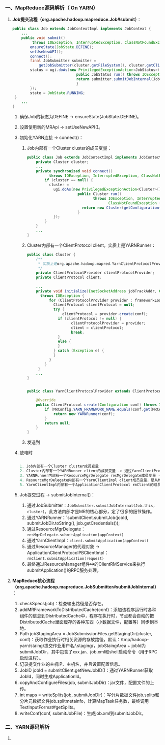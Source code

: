 ### 一、MapReduce源码解析（ On YARN）

1. **Job提交流程（org.apache.hadoop.mapreduce.Job#submit）**：

   ```java
   public class Job extends JobContextImpl implements JobContext {
       ...
       public void submit() 
            throws IOException, InterruptedException, ClassNotFoundException {
           ensureState(JobState.DEFINE);
           setUseNewAPI();
           connect();
           final JobSubmitter submitter = 
               getJobSubmitter(cluster.getFileSystem(), cluster.getClient());
           status = ugi.doAs(new PrivilegedExceptionAction<JobStatus>() {
             					public JobStatus run() throws IOException, InterruptedException, ClassNotFoundException {
               					return submitter.submitJobInternal(Job.this, cluster);
             					}
           });
           state = JobState.RUNNING;
   	}
       ...
   }
   
   ```

   1. 确保Job的状态为DEFINE -> ensureState(JobState.DEFINE)。

   2. 设置使用新的MRApi -> setUseNewAPI()。

   3. 初始化YARN连接 -> connect()：

      1. Job内部有一个Cluster cluster的成员变量：

         ```java
         public class Job extends JobContextImpl implements JobContext {
             private Cluster cluster;
             ...
             private synchronized void connect()
                   throws IOException, InterruptedException, ClassNotFoundException {
                 if (cluster == null) {
                   cluster = 
                     ugi.doAs(new PrivilegedExceptionAction<Cluster>() {
                                public Cluster run()
                                       throws IOException, InterruptedException, 
                                              ClassNotFoundException {
                                  return new Cluster(getConfiguration());
                                }
                     });
                 }
             }
             ...
         }
         ```

      2. Cluster内部有一个ClientProtocol client，实质上是YARNRunner：

         ```java
         public class Cluster {
             /**
              * 实质上是org.apache.hadoop.mapred.YarnClientProtocolProvider
              */
             private ClientProtocolProvider clientProtocolProvider;
             private ClientProtocol client;
             
             ... 
             private void initialize(InetSocketAddress jobTrackAddr, Configuration conf)
               throws IOException {
                   for (ClientProtocolProvider provider : frameworkLoader) {
                     ClientProtocol clientProtocol = null; 
                     try {
                         clientProtocol = provider.create(conf);
                       if (clientProtocol != null) {
                             clientProtocolProvider = provider;
                             client = clientProtocol;
                             break;
                       }
                       else {
                       }
                     } catch (Exception e) {
                     }
                   }
                 }
              }
             ...
         }
         
         
         public class YarnClientProtocolProvider extends ClientProtocolProvider {
         
             @Override
             public ClientProtocol create(Configuration conf) throws IOException {
                 if (MRConfig.YARN_FRAMEWORK_NAME.equals(conf.get(MRConfig.FRAMEWORK_NAME))) {
                     return new YARNRunner(conf);
                 }
                 return null;
             }
         }
         ```

         

      3. 发送到

      

   4. 放电时

      ```java
      
      1. Job内部有一个Cluster cluster成员变量
      2. Cluster内部有一个YARNRunner client的成员变量 -> 通过YarnClientProtocolProvider创建。
      3. YARNRunner内部有一个ResourceMgrDelegate resMgrDelegate成员变量 -> YARNRunner构造器创建。
      4. ResourceMgrDelegate内部有一个YarnClientImpl client成员变量，是从MR到Yarn的中间过度。 -> YarnClient.createYarnClient()创建。
      5. YarnClientImpl内部有一个ApplicationClientProtocol rmClient的成员变量。 -> serviceStart()方法创建。
      ```

   2. Job提交过程 -> submitJobInternal()：
      1. 通过JobSubmitter：`JobSubmitter.submitJobInternal(Job.this, cluster)`，此方法内部才是MR的核心部分，定了很多的细节操作。
      2. 通过YARNRunner：`submitClient.submitJob(jobId, submitJobDir.toString(), job.getCredentials());
      3. 通过ResourceMgrDelegate：`resMgrDelegate.submitApplication(appContext)`
      4. 通过YarnClientImpl：`client.submitApplication(appContext)`
      5. 通过ResourceManager的代理对象 -> ApplicationClientProtocolPBClientImpl：`rmClient.submitApplication(request)`
      6. 最终通过ResourceManager组件中的ClientRMService来执行submitApplication()的RPC服务处理。

2. **MapReduce核心流程（org.apache.hadoop.mapreduce.JobSubmitter#submitJobInternal）**：

   1. checkSpecs(job)：检查输出路径是否存在。
   2. addMRFrameworkToDistributedCache(conf)：添加该程序运行时各种组件的信息到DistributedCache中，程序在执行时，节点都会自动的把DistributedCache里面缓存的各种东西（小数据文件，配置等）同步到本地。
   3. Path jobStagingArea = JobSubmissionFiles.getStagingDir(cluster, conf)：获取作业执行时相关资源的存放路径，默认：/tmp/hadoop-yarn/staing/提交作业用户名/.staging/，jobStaingArea + jobId为submitJobDir，其中包含了xxx.jar、job.xml和shell启动命令（用于RPC启动进程）。
   4. 记录提交作业的主机IP、主机名，并且设置配置信息。
   5. JobID jobId = submitClient.getNewJobID()：通过YARNRunner获取JobId，同时生成ApplicationId。
   6. copyAndConfigureFiles(job, submitJobDir)：jar文件，配置文件的上传。
   7. int maps = writeSplits(job, submitJobDir)：写分片数据文件job.splits和分片元数据文件job.splitmetainfo，计算MapTask任务数，最终调用TextInputFormat#getSplits。
   8. writeConf(conf, submitJobFile)：生成job.xml到submitJobDir。



### 二、YARN源码解析

1. 